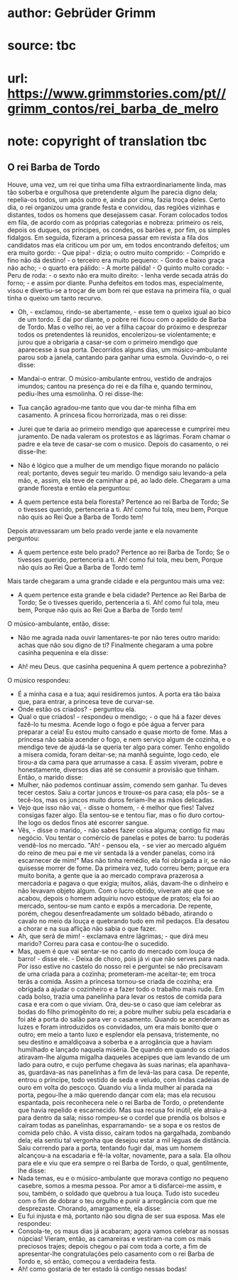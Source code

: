 # author: Gebrüder Grimm
# source: tbc
# url: https://www.grimmstories.com/pt//grimm_contos/rei_barba_de_melro
# note: copyright of translation tbc

## O rei Barba de Tordo 

Houve, uma vez, um rei que tinha uma filha extraordinariamente linda,
mas tão soberba e orgulhosa que pretendente algum lhe parecia digno
dela; repelia-os todos, um após outro e, ainda por cima, fazia troça
deles.
Certo dia, o rei organizou uma grande festa e convidou, das regiões
vizinhas e distantes, todos os homens que desejassem casar. Foram
colocados todos em fila, de acordo com as próprias categorias e nobreza:
primeiro os reis, depois os duques, os príncipes, os condes, os barões
e, por fim, os simples fidalgos. Em seguida, fizeram a princesa passar
em revista a fila dos candidatos mas ela criticou um por um, em todos
encontrando defeitos; um era muito gordo: - Que pipa! - dizia; o outro
muito comprido: - Comprido e fino não dá destino! - o terceiro era muito
pequeno: - Gordo e baixo graça não acho; - o quarto era pálido: - A
morte pálida! - O quinto multo corado: - Peru de roda: - o sexto não era
muito direito: - lenha verde secada atrás do forno; - e assim por
diante. Punha defeitos em todos mas, especialmente, visou e divertiu-se
a troçar de um bom rei que estava na primeira fila, o qual tinha o
queixo um tanto recurvo.
- Oh, - exclamou, rindo-se abertamente, - esse tem o queixo igual ao
bico de um tordo.
E daí por diante, o pobre rei ficou com o apelido de Barba de Tordo. Mas
o velho rei, ao ver a filha caçoar do próximo e desprezar todos os
pretendentes lá reunidos, encolerizou-se violentamente; e jurou que a
obrigaria a casar-se com o primeiro mendigo que aparecesse à sua porta.
Decorridos alguns dias, um músico-ambulante parou sob a janela, cantando
para ganhar uma esmola. Ouvindo-o, o rei disse:
- Mandai-o entrar.
O músico-ambulante entrou, vestido de andrajos imundos; cantou na
presença do rei e da filha e, quando terminou, pediu-lhes uma esmolinha.
O rei disse-lhe:
- Tua canção agradou-me tanto que vou dar-te minha filha em casamento.
A princesa ficou horrorizada, mas o rei disse:
- Jurei que te daria ao primeiro mendigo que aparecesse e cumprirei meu
juramento.
De nada valeram os protestos e as lágrimas. Foram chamar o padre e ela
teve de casar-se com o musico. Depois do casamento, o rei disse-lhe:
- Não é lógico que a mulher de um mendigo fique morando no palácio real;
portanto, deves seguir teu marido.
O mendigo saiu levando-a pela mão, e, assim, ela teve de caminhar a pé,
ao lado dele. Chegaram a uma grande floresta e então ela perguntou:

- A quem pertence esta bela floresta?
Pertence ao rei Barba de Tordo;
Se o tivesses querido, pertenceria a ti.
Ah! como fui tola, meu bem,
Porque não quis ao Rei
Que a Barba de Tordo tem!

Depois atravessaram um belo prado verde jante e ela novamente perguntou:

- A quem pertence este belo prado?
Pertence ao rei Barba de Tordo;
Se o tivesses querido, pertenceria a ti.
Ah! como fui tola, meu bem,
Porque não quis ao Rei
Que a Barba de Tordo tem!

Mais tarde chegaram a uma grande cidade e ela perguntou mais uma vez:

- A quem pertence esta grande e bela cidade?
Pertence ao Rei Barba de Tordo;
Se o tivesses querido, pertenceria a ti.
Ah! como fui tola, meu bem,
Porque não quis ao Rei
Que a Barba de Tordo tem!


O músico-ambulante, então, disse:
- Não me agrada nada ouvir lamentares-te por não teres outro marido:
achas que não sou digno de ti?
Finalmente chegaram a uma pobre casinha pequenina e ela disse:

- Ah! meu Deus. que casinha pequenina
A quem pertence a pobrezinha?

O músico respondeu:
- É a minha casa e a tua; aqui residiremos juntos.
A porta era tão baixa que, para entrar, a princesa teve de curvar-se.
- Onde estão os criados? - perguntou ela.
- Qual o que criados! - respondeu o mendigo; - o que há a fazer deves
fazê-lo tu mesma. Acende logo o fogo e põe água a ferver para preparar a
ceia! Eu estou muito cansado e quase morto de fome.
Mas a princesa não sabia acender o fogo, e nem serviço algum de cozinha,
e o mendigo teve de ajudá-la se queria ter algo para comer. Tenho
engolido a mísera comida, foram deitar-se; na manhã seguinte, logo cedo,
ele tirou-a da cama para que arrumasse a casa. E assim viveram, pobre e
honestamente, diversos dias até se consumir a provisão que tinham.
Então, o marido disse:
- Mulher, não podemos continuar assim, comendo sem ganhar. Tu deves
tecer cestos.
Saiu a cortar juncos e trouxe-os para casa; ela pôs- se a tecê-los, mas
os juncos muito duros feriam-lhe as mãos delicadas.
- Vejo que isso não vai, - disse o homem, - é melhor que fies! Talvez
consigas fazer algo.
Ela sentou-se e tentou fiar, mas o fio duro cortou-lhe logo os dedos
finos até escorrer sangue.
- Vês, - disse o marido, - não sabes fazer coisa alguma; contigo fiz mau
negócio. Vou tentar o comércio de panelas e potes de barro: tu poderás
vendê-los no mercado.
"Ah! - pensou ela, - se vier ao mercado alguém do reino de meu pai e me
vir sentada lá a vender panelas, como irá escarnecer de mim!"
Mas não tinha remédio, ela foi obrigada a ir, se não quisesse morrer de
fome. Da primeira vez, tudo correu bem; porque era muito bonita, a gente
que ia ao mercado comprava prazerosa a mercadoria e pagava o que exigia;
muitos, aliás, davam-lhe o dinheiro e não levavam objeto algum. Com o
lucro obtido, viveram até que se acabou, depois o homem adquiriu novo
estoque de pratos; ela foi ao mercado, sentou-se num canto e expôs a
mercadoria. De repente, porém, chegou desenfreadamente um soldado
bêbado, atirando o cavalo no meio da louça e quebrando tudo em mil
pedaços. Ela desatou a chorar e na sua aflição não sabia o que fazer.
- Ah, que será de mim! - exclamava entre lágrimas; - que dirá meu
marido?
Correu para casa e contou-lhe o sucedido.
- Mas, quem é que vai sentar-se no canto do mercado com louça de
barro! - disse ele. - Deixa de choro, pois já vi que não serves para
nada. Por isso estive no castelo do nosso rei e perguntei se não
precisavam de uma criada para a cozinha; prometeram-me aceitar-te; em
troca terás a comida.
Assim a princesa tornou-se criada de cozinha; era obrigada a ajudar o
cozinheiro e a fazer todo o trabalho mais rude. Em cada bolso, trazia
uma panelinha para levar os restos de comida para casa e era com o que
viviam.
Ora, deu-se o caso que iam celebrar as bodas do filho primogênito do
rei; a pobre mulher subiu pela escadaria e foi até a porta do salão para
ver o casamento. Quando se acenderam as luzes e foram introduzidos os
convidados, um era mais bonito que o outro; em meio a tanto luxo e
esplendor ela pensava, tristemente, no seu destino e amaldiçoava a
soberba e a arrogância que a haviam humilhado e lançado naquela
miséria.
De quando em quando os criados atiravam-lhe alguma migalha daqueles
acepipes que iam levando de um lado para outro, e cujo perfume chegava
às suas narinas; ela apanhava-as, guardava-as nas panelinhas a fim de
levá-las para casa. De repente, entrou o príncipe, todo vestido de seda
e veludo, com lindas cadeias de ouro em volta do pescoço. Quando viu a
linda mulher aí parada na porta, pegou-lhe a mão querendo dançar com
ela; mas ela recusou espantada, pois reconhecera nele o rei Barba de
Tordo, o pretendente que havia repelido e escarnecido. Mas sua recusa
foi inútil, ele atraiu-a para dentro da sala; nisso rompeu-se o cordel
que prendia os bolsos e caíram todas as panelinhas, esparramando- se a
sopa e os restos de comida pelo chão. A vista disso, caíram todos na
gargalhada, zombando dela; ela sentiu tal vergonha que desejou estar a
mil léguas de distância. Saiu correndo para a porta, tentando fugir daí,
mas um homem alcançou-a na escadaria e fê-la voltar, novamente, para a
sala. Ela olhou para ele e viu que era sempre o rei Barba de Tordo, o
qual, gentilmente, lhe disse:
- Nada temas, eu e o músico-ambulante que morava contigo no pequeno
casebre, somos a mesma pessoa.
Por amor a ti disfarcei-me assim, e sou, também, o soldado que quebrou a
tua louça. Tudo isto sucedeu com o fim de dobrar o teu orgulho e punir a
arrogância com que me desprezaste.
Chorando, amargamente, ela disse:
- Eu fui injusta e má, portanto não sou digna de ser sua esposa.
Mas ele respondeu:
- Consola-te, os maus dias já acabaram; agora vamos celebrar as nossas
núpcias!
Vieram, então, as camareiras e vestiram-na com os mais preciosos trajes;
depois chegou o pai com toda a corte, a fim de apresentar-lhe
congratulações pelo casamento com o rei Barba de Tordo e, só então,
começou a verdadeira festa.
- Ah! como gostaria de ter estado lá contigo nessas bodas!
